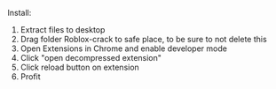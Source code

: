 Install:
1. Extract files to desktop
2. Drag folder Roblox-crack to safe place, to be sure to not delete this
3. Open Extensions in Chrome and enable developer mode
4. Click "open decompressed extension"
5. Click reload button on extension
6. Profit